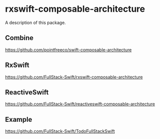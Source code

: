# rxswift-composable-architecture

A description of this package.

## Combine

https://github.com/pointfreeco/swift-composable-architecture

## RxSwift

https://github.com/FullStack-Swift/rxswift-composable-architecture

## ReactiveSwift

https://github.com/FullStack-Swift/reactiveswift-composable-architecture

## Example

https://github.com/FullStack-Swift/TodoFullStackSwift
